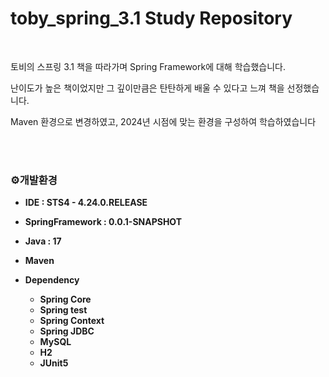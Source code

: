  toby_spring_3.1 Study Repository
====================================
<br/>

토비의 스프링 3.1 책을 따라가며 Spring Framework에 대해 학습했습니다.

난이도가 높은 책이었지만 그 깊이만큼은 탄탄하게 배울 수 있다고 느껴 책을 선정했습니다.

Maven 환경으로 변경하였고, 2024년 시점에 맞는 환경을 구성하여 학습하였습니다

<br/><br/>

### ⚙️개발환경

-  **IDE : STS4 - 4.24.0.RELEASE**

-  **SpringFramework : 0.0.1-SNAPSHOT**

-  **Java : 17**

-  **Maven**

-  **Dependency**
	- **Spring Core**
	- **Spring test**
 	- **Spring Context**
  	- **Spring JDBC**
  	- **MySQL** 
	- **H2**
	- **JUnit5**
	
